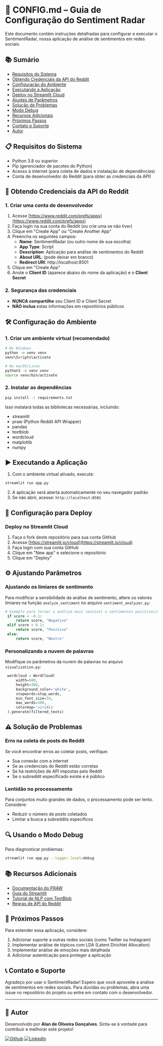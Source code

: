 # 🔧 CONFIG.md – Guia de Configuração do Sentiment Radar

Este documento contém instruções detalhadas para configurar e executar o SentimentRadar, nossa aplicação de análise de sentimentos em redes sociais.

## 📚 Sumário

- [Requisitos do Sistema](#-requisitos-do-sistema)
- [Obtendo Credenciais da API do Reddit](#-obtendo-credenciais-da-api-do-reddit)
- [Configuração do Ambiente](#-configuração-do-ambiente)
- [Executando a Aplicação](#️-executando-a-aplicação)
- [Deploy no Streamlit Cloud](#-configuração-para-deploy)
- [Ajustes de Parâmetros](#️-ajustando-parâmetros)
- [Solução de Problemas](#️-solução-de-problemas)
- [Modo Debug](#-usando-o-modo-debug)
- [Recursos Adicionais](#-recursos-adicionais)
- [Próximos Passos](#-próximos-passos)
- [Contato e Suporte](#-contato-e-suporte)
- [Autor](#-autor)

## 📋 Requisitos do Sistema

- Python 3.8 ou superior
- Pip (gerenciador de pacotes do Python)
- Acesso à internet (para coleta de dados e instalação de dependências)
- Conta de desenvolvedor do Reddit (para obter as credenciais da API)

## 🔑 Obtendo Credenciais da API do Reddit

### 1. Criar uma conta de desenvolvedor

1. Acesse [https://www.reddit.com/prefs/apps](https://www.reddit.com/prefs/apps)
2. Faça login na sua conta do Reddit (ou crie uma se não tiver)
3. Clique em "Create App" ou "Create Another App"
4. Preencha os seguintes campos:
   - **Name**: SentimentRadar (ou outro nome de sua escolha)
   - **App Type**: Script
   - **Description**: Aplicação para análise de sentimentos do Reddit
   - **About URL**: (pode deixar em branco)
   - **Redirect URI**: http://localhost:8501
5. Clique em "Create App"
6. Anote o **Client ID** (aparece abaixo do nome da aplicação) e o **Client Secret**

### 2. Segurança das credenciais

- **NUNCA compartilhe** seu Client ID e Client Secret
- **NÃO inclua** estas informações em repositórios públicos

## 🛠️ Configuração do Ambiente

### 1. Criar um ambiente virtual (recomendado)

```bash
# No Windows
python -m venv venv
venv\Scripts\activate

# No macOS/Linux
python3 -m venv venv
source venv/bin/activate
```

### 2. Instalar as dependências

```bash
pip install -r requirements.txt
```

Isso instalará todas as bibliotecas necessárias, incluindo:
- streamlit
- praw (Python Reddit API Wrapper)
- pandas
- textblob
- wordcloud
- matplotlib
- numpy

## ▶️ Executando a Aplicação

1. Com o ambiente virtual ativado, execute:

```bash
streamlit run app.py
```

2. A aplicação será aberta automaticamente no seu navegador padrão
3. Se não abrir, acesse: `http://localhost:8501`

## 🔄 Configuração para Deploy

### Deploy no Streamlit Cloud

1. Faça o fork deste repositório para sua conta GitHub
2. Acesse [https://streamlit.io/cloud](https://streamlit.io/cloud)
3. Faça login com sua conta GitHub
4. Clique em "New app" e selecione o repositório
5. Clique em "Deploy"

## ⚙️ Ajustando Parâmetros

### Ajustando os limiares de sentimento

Para modificar a sensibilidade da análise de sentimento, altere os valores limiares na função `analyze_sentiment` no arquivo `sentiment_analyzer.py`:

```python
# Exemplo para tornar a análise mais sensível a sentimentos positivos/negativos
 if score < -0.1:
     return score, "Negativo"
 elif score > 0.1:
     return score, "Positivo"
 else:
     return score, "Neutro"
```

### Personalizando a nuvem de palavras

Modifique os parâmetros da nuvem de palavras no arquivo `visualization.py`:

```python
 wordcloud = WordCloud(
     width=600,
     height=300,
     background_color='white',
     stopwords=stop_words,
     min_font_size=10,
     max_words=100,
     colormap='viridis'
 ).generate(filtered_texts)
```

## ⚠️ Solução de Problemas

### Erro na coleta de posts do Reddit

Se você encontrar erros ao coletar posts, verifique:
- Sua conexão com a internet
- Se as credenciais do Reddit estão corretas
- Se há restrições de API impostas pelo Reddit
- Se o subreddit especificado existe e é público

### Lentidão no processamento

Para conjuntos muito grandes de dados, o processamento pode ser lento. Considere:
- Reduzir o número de posts coletados
- Limitar a busca a subreddits específicos

## 🔍 Usando o Modo Debug

Para diagnosticar problemas:

```bash
streamlit run app.py --logger.level=debug
```

## 📚 Recursos Adicionais

- [Documentação do PRAW](https://praw.readthedocs.io/)
- [Guia do Streamlit](https://docs.streamlit.io/)
- [Tutorial de NLP com TextBlob](https://textblob.readthedocs.io/)
- [Regras de API do Reddit](https://github.com/reddit-archive/reddit/wiki/API)

## 🚀 Próximos Passos

Para estender essa aplicação, considere:

1. Adicionar suporte a outras redes sociais (como Twitter ou Instagram)
2. Implementar análise de tópicos com LDA (Latent Dirichlet Allocation)
3. Implementar análise de emoções mais detalhada
4. Adicionar autenticação para proteger a aplicação

## 📞 Contato e Suporte

Agradeço por usar o SentimentRadar! Espero que você aproveite a análise de sentimentos em redes sociais.
Para dúvidas ou problemas, abra uma issue no repositório do projeto ou entre em contato com o desenvolvedor.

---

## 👤 Autor

Desenvolvido por **Alan de Oliveira Gonçalves**. Sinta-se à vontade para contribuir e melhorar este projeto!  
  
[![Github](https://img.shields.io/badge/GitHub-100000?style=for-the-badge&logo=github&logoColor=white)](https://github.com/Alan-oliveir)
[![LinkedIn](https://img.shields.io/badge/LinkedIn-0077B5?style=for-the-badge&logo=linkedin&logoColor=white)](https://www.linkedin.com/in/alan-ogoncalves)

